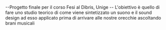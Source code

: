 --Progetto finale per il corso Fesi al Dibris, Unige --
L'obiettivo è quello di fare uno studio teorico di come viene sintetizzato un suono e il sound design ad esso applicato prima di arrivare alle nostre orecchie ascoltando brani musicali
